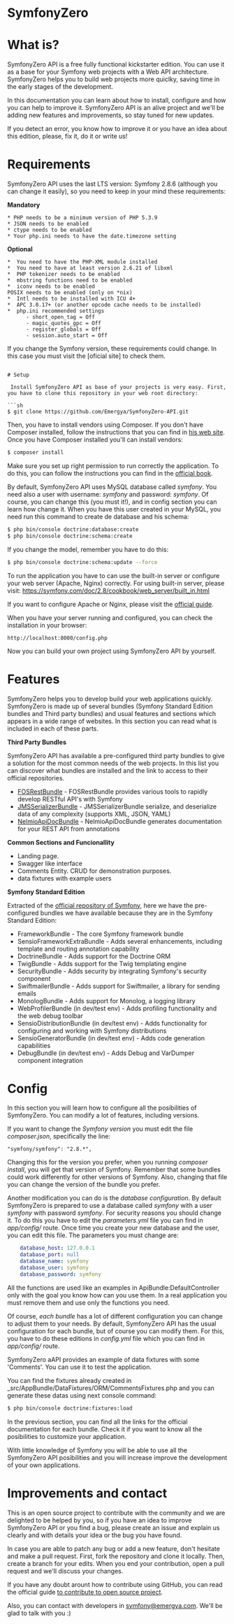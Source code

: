 SymfonyZero
================

# What is?
 
SymfonyZero API is a free fully functional kickstarter edition. You can use it as a base for your Symfony web projects with a Web API architecture. SymfonyZero helps you to build web projects more quiclky, saving time in the early stages of the development.

In this documentation you can learn about how to install, configure and how you can help to improve it. SymfonyZero API is an alive project and we'll be adding new features and improvements, so stay tuned for new updates.

If you detect an error, you know how to improve it or you have an idea about this edition, please, fix it, do it or write us!

# Requirements

SymfonyZero API uses the last LTS version: Symfony 2.8.6 (although you can change it easily), so you need to keep in your mind these requirements:

**Mandatory**
 ```
* PHP needs to be a minimum version of PHP 5.3.9
* JSON needs to be enabled
* ctype needs to be enabled
* Your php.ini needs to have the date.timezone setting
 ```
 
 **Optional**
  ```
*  You need to have the PHP-XML module installed
*  You need to have at least version 2.6.21 of libxml
*  PHP tokenizer needs to be enabled
*  mbstring functions need to be enabled
*  iconv needs to be enabled
POSIX needs to be enabled (only on *nix)
*  Intl needs to be installed with ICU 4+
*  APC 3.0.17+ (or another opcode cache needs to be installed)
*  php.ini recommended settings
        - short_open_tag = Off
        - magic_quotes_gpc = Off
        - register_globals = Off
        - session.auto_start = Off
 ```
 
 If you change the Symfony version, these requirements could change. In this case you must visit the [oficial site] to check them.
 
 ```

# Setup
 
  Install SymfonyZero API as base of your projects is very easy. First, you have to clone this repository in your web root directory:
 
 ```sh
$ git clone https://github.com/Emergya/SymfonyZero-API.git
```

Then, you have to install vendors using Composer. If you don't have Composer installed, follow the instructions that you can find in [his web site](https://getcomposer.org/). Once you have Composer installed you'll can install vendors:

 ```sh
$ composer install
```

Make sure you set up right permission to run correctly the application. To do this, you can follow the instructions you can find in the [official book](http://symfony.com/doc/current/book/installation.html#book-installation-permissions).

By default, SymfonyZero API uses MySQL database called _symfony_. You need also a user with username: _symfony_ and password: _symfony_. Of course, you can change this (you must it!), and in config section you can learn how change it. When you have this user created in your MySQL, you need run this command to create de database and his schema:

 ```sh
$ php bin/console doctrine:database:create
$ php bin/console doctrine:schema:create
```

If you change the model, remember you have to do this:

```sh
$ php bin/console doctrine:schema:update --force
```

To run the application you have to can use the built-in server or configure your web server (Apache, Nginx) correctly. 
For using built-in server, please visit: https://symfony.com/doc/2.8/cookbook/web_server/built_in.html

If you want to configure Apache or Nginx, please visit the [official guide](http://symfony.com/doc/current/cookbook/configuration/web_server_configuration.html). 

When you have your server running and configured, you can check the installation in your browser:
```
http://localhost:8000/config.php
```
Now you can build your own project using SymfonyZero API by yourself.
 
# Features
 
 SymfonyZero helps you to develop build your web applications quickly. SymfonyZero is made up of several bundles (Symfony Standard Edition bundles and Third party bundles) and usual features and sections which appears in a wide range of websites. In this section you can read what is included in each of these parts.
 
**Third Party Bundles**

SymfonyZero API has available a pre-configured third party bundles to give a solution for the most common needs of the web projects. In this list you can discover what bundles are installed and the link to access to their official repositories.

*  [FOSRestBundle](https://github.com/FriendsOfSymfony/FOSRestBundle) - FOSRestBundle provides various tools to rapidly develop RESTful API's with Symfony
*  [JMSSerializerBundle](https://github.com/schmittjoh/JMSSerializerBundle) - JMSSerializerBundle serialize, and deserialize data of any complexity (supports XML, JSON, YAML)
*  [NelmioApiDocBundle](https://github.com/nelmio/NelmioApiDocBundle) - NelmioApiDocBundle generates documentation for your REST API from annotations

**Common Sections and Funcionallity**
 
 * Landing page.
 * Swagger like interface
 * Comments Entity. CRUD for demonstration purposes.
 * data fixtures with example users

  
**Symfony Standard Edition**
 
Extracted of the [official repository of Symfony](https://github.com/symfony/symfony-standard), here we have the pre-configured bundles we have available because they are in the Symfony Standard Edition:

*  FrameworkBundle - The core Symfony framework bundle
*  SensioFrameworkExtraBundle - Adds several enhancements, including template and routing annotation capability
*  DoctrineBundle - Adds support for the Doctrine ORM
*  TwigBundle - Adds support for the Twig templating engine
*  SecurityBundle - Adds security by integrating Symfony's security component
*  SwiftmailerBundle - Adds support for Swiftmailer, a library for sending emails
*  MonologBundle - Adds support for Monolog, a logging library
*  WebProfilerBundle (in dev/test env) - Adds profiling functionality and the web debug toolbar
*  SensioDistributionBundle (in dev/test env) - Adds functionality for configuring and working with Symfony distributions
*  SensioGeneratorBundle (in dev/test env) - Adds code generation capabilities
*  DebugBundle (in dev/test env) - Adds Debug and VarDumper component integration
 
# Config
 
 In this section you will learn how to configure all the posibilities of SymfonyZero. You can modify a lot of features, including versions.

If you want to change the *Symfony version* you must edit the file _composer.json_, specifically the line:

```
"symfony/symfony": "2.8.*",
```

Changing this for the version you prefer, when you running _composer install_, you will get that version of Symfony. Remember that some bundles could work differently for other versions of Symfony. Also, changing that file you can change the version of the bundle you prefer.

Another modification you can do is the *database configuration*. By default SymfonyZero is prepared to use a database called _symfony_ with a user _symfony_ with password _symfony_. For security reasons you should change it. To do this you have to edit the _parameters.yml_ file you can find in _app/config/_ route. Once time you create your new database and the user, you can edit this file. The parameters you must change are:

```yml
    database_host: 127.0.0.1
    database_port: null
    database_name: symfony
    database_user: symfony
    database_password: symfony
```


All the functions are used like an examples in ApiBundle:DefaultController only with the goal you know how can you use them. In a real application you must remove them and use only the functions you need. 

Of course, *each bundle* has a lot of different configuration you can change to adjust them to your needs. By default, SymfonyZero API has the usual configuration for each bundle, but of course you can modify them. For this, you have to do these editions in _config.yml_ file which you can find in _app/config/_ route.

SymfonyZero aAPI provides an example of data fixtures with some 'Comments'. You can use it to test the application.

You can find the fixtures already created in _src/AppBundle/DataFixtures/ORM/CommentsFixtures.php and you can generate these datas using next console command:

```sh
$ php bin/console doctrine:fixtures:load
```

In the previous section, you can find all the links for the official documentation for each bundle. Check it if you want to know all the posibilities to customize your application.

With little knowledge of Symfony you will be able to use all the SymfonyZero API posibilities and you will increase improve the development of your own applications.
 
# Improvements and contact
 
This is an open source project to contribute with the community and we are delighted to be helped by you, so if you have an idea to improve SymfonyZero API or you find a bug, please create an issue and explain us clearly and with details your idea or the bug you have found.

In case you are able to patch any bug or add a new feature, don't hesitate and make a pull request. First, fork the repository and clone it locally. Then, create a branch for your edits. When you end your contribution, open a pull request and we'll discuss your changes.

If you have any doubt arount how to contribute using GitHub, you can read the official guide [to contribute to open source project](https://guides.github.com/activities/contributing-to-open-source/).

Also, you can contact with developers in [symfony@emergya.com](symfony@emergya.com). We'll be glad to talk with you :)
